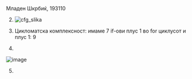 Младен Шкрбиќ, 193110


2. ![cfg_slika](https://user-images.githubusercontent.com/100804221/171903817-a9fc86e3-c158-4d17-9253-1e4f28769a6b.JPG)

3. Цикломатска комплексност: имаме 7 if-ови плус 1 во for циклусот и плус 1: 9
4.
![image](https://user-images.githubusercontent.com/100804221/171911166-1c3e2374-cabb-48e1-a9ea-98d913ba9435.png)

5.
